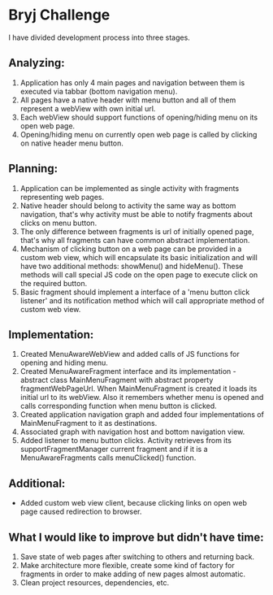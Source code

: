 # Bryj Challenge
I have divided development process into three stages.

## Analyzing:
1. Application has only 4 main pages and navigation between them is executed via tabbar (bottom navigation menu).
2. All pages have a native header with menu button and all of them represent a webView with own initial url.
3. Each webView should support functions of opening/hiding menu on its open web page.
4. Opening/hiding menu on currently open web page is called by clicking on native header menu button.

## Planning:
1. Application can be implemented as single activity with fragments representing web pages.
2. Native header should belong to activity the same way as bottom navigation, that's why  activity must be able to notify fragments about clicks on menu button.
3. The only difference between fragments is url of initially opened page, that's why all fragments can have common abstract implementation.
4. Mechanism of clicking button on a web page can be provided in a custom web view, which will encapsulate its basic initialization and will have two additional methods: showMenu() and hideMenu(). These methods will call special JS code on the open page to execute click on the required button.
5. Basic fragment should implement a interface of a 'menu button click listener' and its notification method which will call appropriate method of custom web view.

## Implementation:
1. Created MenuAwareWebView and added calls of JS functions for opening and hiding menu.
2. Created MenuAwareFragment interface and its implementation - abstract class MainMenuFragment with abstract property fragmentWebPageUrl. When MainMenuFragment is created it loads its initial url to its webView. Also it remembers whether menu is opened and calls corresponding function when menu button is clicked.
3. Created application navigation graph and added four implementations of MainMenuFragment to it as destinations.
4. Associated graph with navigation host and bottom navigation view.
5. Added listener to menu button clicks. Activity retrieves from its supportFragmentManager current fragment and if it is a MenuAwareFragments calls menuClicked() function.

## Additional:
- Added custom web view client, because clicking links on open web page caused redirection to browser.

## What I would like to improve but didn't have time:
1. Save state of web pages after switching to others and returning back.
2. Make architecture more flexible, create some kind of factory for fragments in order to make adding of new pages almost automatic.
3. Clean project resources, dependencies, etc.